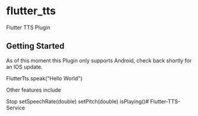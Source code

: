 # flutter_tts

Flutter TTS Plugin

## Getting Started

As of this moment this Plugin only supports Android, check back shortly for an IOS update.

FlutterTts.speak("Hello World")

Other features include

Stop
setSpeechRate(double)
setPitch(double)
isPlaying()#   F l u t t e r - T T S - S e r v i c e  
 